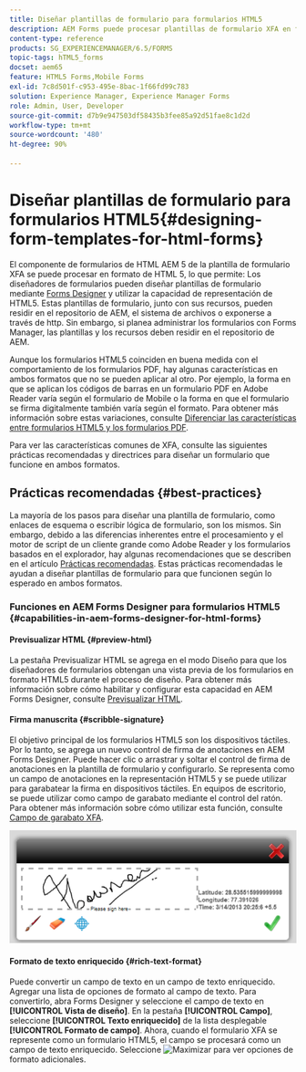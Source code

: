 ```yaml
---
title: Diseñar plantillas de formulario para formularios HTML5
description: AEM Forms puede procesar plantillas de formulario XFA en formato HTML 5. Los diseñadores de formularios pueden diseñar plantillas de formulario con Designer y utilizar la capacidad de representación de HTML5.
content-type: reference
products: SG_EXPERIENCEMANAGER/6.5/FORMS
topic-tags: hTML5_forms
docset: aem65
feature: HTML5 Forms,Mobile Forms
exl-id: 7c8d501f-c953-495e-8bac-1f66fd99c783
solution: Experience Manager, Experience Manager Forms
role: Admin, User, Developer
source-git-commit: d7b9e947503df58435b3fee85a92d51fae8c1d2d
workflow-type: tm+mt
source-wordcount: '480'
ht-degree: 90%

---
```


# Diseñar plantillas de formulario para formularios HTML5{#designing-form-templates-for-html-forms}

El componente de formularios de HTML AEM 5 de la plantilla de formulario XFA se puede procesar en formato de HTML 5, lo que permite: Los diseñadores de formularios pueden diseñar plantillas de formulario mediante [Forms Designer](https://www.adobe.com/go/learn_aemforms_designer_63) y utilizar la capacidad de representación de HTML5. Estas plantillas de formulario, junto con sus recursos, pueden residir en el repositorio de AEM, el sistema de archivos o exponerse a través de http. Sin embargo, si planea administrar los formularios con Forms Manager, las plantillas y los recursos deben residir en el repositorio de AEM.

Aunque los formularios HTML5 coinciden en buena medida con el comportamiento de los formularios PDF, hay algunas características en ambos formatos que no se pueden aplicar al otro. Por ejemplo, la forma en que se aplican los códigos de barras en un formulario PDF en Adobe Reader varía según el formulario de Mobile o la forma en que el formulario se firma digitalmente también varía según el formato. Para obtener más información sobre estas variaciones, consulte [Diferenciar las características entre formularios HTML5 y los formularios PDF](../../forms/using/feature-differentiation-html5-forms-pdf-forms.md).

Para ver las características comunes de XFA, consulte las siguientes prácticas recomendadas y directrices para diseñar un formulario que funcione en ambos formatos.

## Prácticas recomendadas {#best-practices}

La mayoría de los pasos para diseñar una plantilla de formulario, como enlaces de esquema o escribir lógica de formulario, son los mismos. Sin embargo, debido a las diferencias inherentes entre el procesamiento y el motor de script de un cliente grande como Adobe Reader y los formularios basados en el explorador, hay algunas recomendaciones que se describen en el artículo [Prácticas recomendadas](/help/forms/using/design-accessible-html5-forms.md). Estas prácticas recomendadas le ayudan a diseñar plantillas de formulario para que funcionen según lo esperado en ambos formatos.

### Funciones en AEM Forms Designer para formularios HTML5 {#capabilities-in-aem-forms-designer-for-html-forms}

#### Previsualizar HTML {#preview-html}

La pestaña Previsualizar HTML se agrega en el modo Diseño para que los diseñadores de formularios obtengan una vista previa de los formularios en formato HTML5 durante el proceso de diseño. Para obtener más información sobre cómo habilitar y configurar esta capacidad en AEM Forms Designer, consulte [Previsualizar HTML](../../forms/using/preview-xdp-forms-html.md).

#### Firma manuscrita {#scribble-signature}

El objetivo principal de los formularios HTML5 son los dispositivos táctiles. Por lo tanto, se agrega un nuevo control de firma de anotaciones en AEM Forms Designer. Puede hacer clic o arrastrar y soltar el control de firma de anotaciones en la plantilla de formulario y configurarlo. Se representa como un campo de anotaciones en la representación HTML5 y se puede utilizar para garabatear la firma en dispositivos táctiles. En equipos de escritorio, se puede utilizar como campo de garabato mediante el control del ratón. Para obtener más información sobre cómo utilizar esta función, consulte [Campo de garabato XFA](../../forms/using/scribble-signature.md).

![4](assets/4.png)

#### Formato de texto enriquecido {#rich-text-format}

Puede convertir un campo de texto en un campo de texto enriquecido. Agregar una lista de opciones de formato al campo de texto. Para convertirlo, abra Forms Designer y seleccione el campo de texto en **[!UICONTROL Vista de diseño]**. En la pestaña **[!UICONTROL Campo]**, seleccione **[!UICONTROL Texto enriquecido]** de la lista desplegable **[!UICONTROL Formato de campo]**. Ahora, cuando el formulario XFA se represente como un formulario HTML5, el campo se procesará como un campo de texto enriquecido. Seleccione ![Maximizar](assets/maximize_icon.svg) para ver opciones de formato adicionales.

